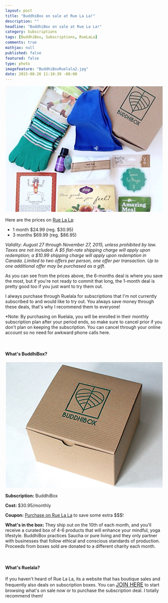 ```yaml
---
layout: post
title: "BuddhiBox on sale at Rue La La!"
description: ""
headline: "BuddhiBox on sale at Rue La La!"
category: Subscriptions
tags: [BuddhiBox, Subscriptions, RueLaLa]
comments: true
mathjax: null
published: false
featured: false
type: photo
imagefeature: "BuddhiBoxRuelala2.jpg"
date: 2015-08-26 11:10:39 -08:00
---
```


<center><a href="https://www.ruelala.com/invite/whatsupmailbox" target="_blank">
<img src="/images/BuddhiBoxRuelala2.jpg" border="0" style="border:none;max-width:100%;" alt="BuddhiBox Subscription Box on sale at RueLaLa!" />
</a></center>

<p>Here are the prices on <a href="https://www.ruelala.com/invite/whatsupmailbox" target="_blank">Rue La La</a>:
<ul>
<li>1 month $24.99 (reg. $30.95)</li>
<li>3 months $69.99 (reg. $86.95)</li>
</ul>
<p><i>Validity: August 27 through November 27, 2015, unless prohibited by law. Taxes are not included. A $5 flat-rate shipping charge will apply upon redemption; a $10.99 shipping charge will apply upon redemption in Canada. Limited to two offers per person, one offer per transaction. Up to one additional offer may be purchased as a gift.</i></p>

<p>As you can see from the prices above, the 6-months deal is where you save the most, but if you're not ready to commit that long, the 1-month deal is pretty good too if you just want to try them out.</p>

<p>I always purchase through Ruelala for subscriptions that I'm not currently subscribed to and would like to try out. You always save money through these deals, that's why I recommend them to everyone!</p>

<p>*Note: By purchasing on Ruelala, you will be enrolled in their monthly subscription plan after your period ends, so make sure to cancel prior if you don't plan on keeping the subscription. You can cancel through your online account so no need for awkward phone calls here.</p>
<br>

<H4>What's BuddhiBox?</H4>
<p><center><a href="https://www.ruelala.com/invite/whatsupmailbox" target="_blank">
<img src="/images/BuddhiBoxRuelala.jpg" border="0" style="border:none;max-width:100%;" alt="BuddhiBox Subscription Box on sale at RueLaLa!" />
</a></center></p>
<p><b>Subscription:</b> BuddhiBox</p>
<p><b>Cost:</b> $30.95/monthly</p>
<p><b>Coupon:</b> <a href="https://www.ruelala.com/invite/whatsupmailbox" target="_blank">Purchase on Rue La La</a> to save some extra $$$!</p>
<p><b>What's in the box:</b> They ship out on the 10th of each month, and you'll receive a curated box of 4-6 products that will enhance your mindful, yoga lifestyle. BuddhiBox practices Saucha or pure living and they only partner with businesses that follow ethical and conscious standards of production. Proceeds from boxes sold are donated to a different charity each month.</p>
<br>

<H4>What's Ruelala?</H4>
<p>If you haven't heard of Rue La La, its a website that has boutique sales and frequently also deals on subscription boxes. You can <a href="https://www.ruelala.com/invite/whatsupmailbox" target="_blank"><big>JOIN HERE</big></a> to start browsing what's on sale now or to purchase the subscription deal. I totally recommend them!</p>
